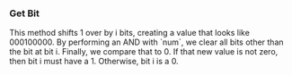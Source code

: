 ### Get Bit

This method shifts 1 over by i bits, creating a value that looks like 000100000. By performing an AND with \`num\`, we clear all bits other than the bit at bit i. Finally, we compare that to 0. If that new value is not zero, then bit i must have a 1. Otherwise, bit i is a 0.







